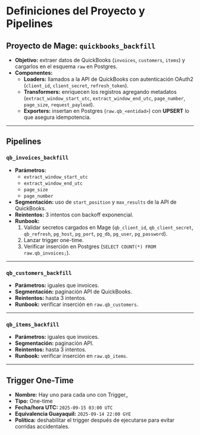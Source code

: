# Definiciones del Proyecto y Pipelines

## Proyecto de Mage: `quickbooks_backfill`

- **Objetivo:** extraer datos de QuickBooks (`invoices`, `customers`, `items`) y cargarlos en el esquema `raw` en Postgres.
- **Componentes:**
  - **Loaders:** llamados a la API de QuickBooks con autenticación OAuth2 (`client_id`, `client_secret`, `refresh_token`).
  - **Transformers:** enriquecen los registros agregando metadatos (`extract_window_start_utc`, `extract_window_end_utc`, `page_number`, `page_size`, `request_payload`).
  - **Exporters:** insertan en Postgres (`raw.qb_<entidad>`) con **UPSERT** lo que asegura idempotencia.

---

## Pipelines

### `qb_invoices_backfill`
- **Parámetros:**
  - `extract_window_start_utc`
  - `extract_window_end_utc`
  - `page_size`
  - `page_number`
- **Segmentación:** uso de `start_position` y `max_results` de la API de QuickBooks.
- **Reintentos:** 3 intentos con backoff exponencial.
- **Runbook:**
  1. Validar secretos cargados en Mage (`qb_client_id`, `qb_client_secret`, `qb_refresh`, `pg_host`, `pg_port`, `pg_db`, `pg_user`, `pg_password`).
  2. Lanzar trigger one-time.
  3. Verificar inserción en Postgres (`SELECT COUNT(*) FROM raw.qb_invoices;`).

---

### `qb_customers_backfill`
- **Parámetros:** iguales que invoices.
- **Segmentación:** paginación API de QuickBooks.
- **Reintentos:** hasta 3 intentos.
- **Runbook:** verificar inserción en `raw.qb_customers`.

---

### `qb_items_backfill`
- **Parámetros:** iguales que invoices.
- **Segmentación:** paginación API.
- **Reintentos:** hasta 3 intentos.
- **Runbook:** verificar inserción en `raw.qb_items`.

---

## Trigger One-Time

- **Nombre:** Hay uno para cada uno con Trigger_<entidad>
- **Tipo:** One-time
- **Fecha/hora UTC:** `2025-09-15 03:00 UTC`
- **Equivalencia Guayaquil:** `2025-09-14 22:00 GYE`
- **Política:** deshabilitar el trigger después de ejecutarse para evitar corridas accidentales.

